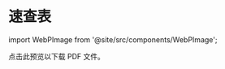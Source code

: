 # 速查表

import WebPImage from '@site/src/components/WebPImage';

点击此预览以下载 PDF 文件。

<a href="https://terrastruct-site-assets.s3.us-west-1.amazonaws.com/documents/d2_cheat_sheet.pdf">
<WebPImage src={require('@site/static/img/screenshots/cheatsheet.png').default} webpSrc={require('@site/static/img/screenshots/cheatsheet.webp').default} alt="d2 速查表" style={{width:'600px'}}/>
</a>
